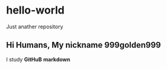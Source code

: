 # hello-world
Just anather repository

## Hi Humans, My nickname 999golden999

I study **GitHuB** **markdown**
